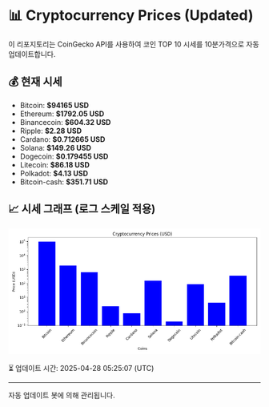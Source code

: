 
# 📊 Cryptocurrency Prices (Updated)

이 리포지토리는 CoinGecko API를 사용하여 코인 TOP 10 시세를 10분가격으로 자동 업데이트합니다.

## 💰 현재 시세
- Bitcoin: **$94165 USD**
- Ethereum: **$1792.05 USD**
- Binancecoin: **$604.32 USD**
- Ripple: **$2.28 USD**
- Cardano: **$0.712665 USD**
- Solana: **$149.26 USD**
- Dogecoin: **$0.179455 USD**
- Litecoin: **$86.18 USD**
- Polkadot: **$4.13 USD**
- Bitcoin-cash: **$351.71 USD**

## 📈 시세 그래프 (로그 스케일 적용)
![Crypto Prices](crypto_prices.png)

⏳ 업데이트 시간: 2025-04-28 05:25:07 (UTC)

---
자동 업데이트 봇에 의해 관리됩니다.

